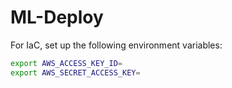 # ML-Deploy

For IaC, set up the following environment variables:

```bash
export AWS_ACCESS_KEY_ID=
export AWS_SECRET_ACCESS_KEY=
```
